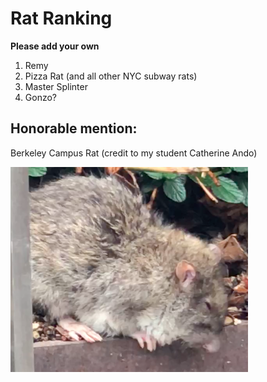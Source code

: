 # Rat Ranking

**Please add your own**

1. Remy 
2. Pizza Rat (and all other NYC subway rats)
3. Master Splinter
4. Gonzo?

## Honorable mention:
Berkeley Campus Rat (credit to my student Catherine Ando)

![Berkeley campus rat](campus_rat.png)
